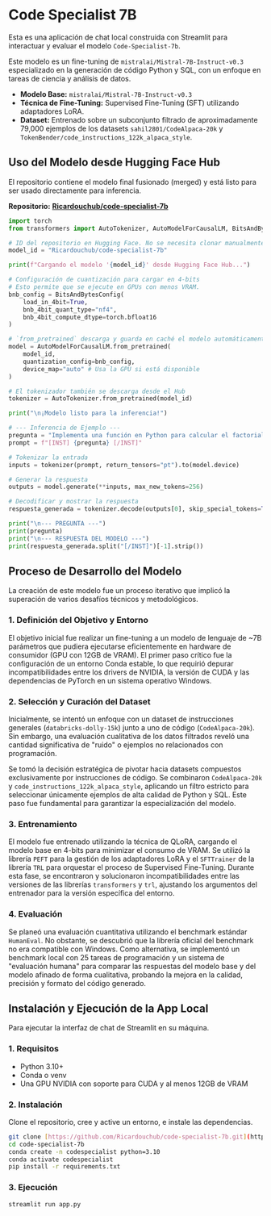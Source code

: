 # Code Specialist 7B

Esta es una aplicación de chat local construida con Streamlit para interactuar y evaluar el modelo `Code-Specialist-7b`.

Este modelo es un fine-tuning de `mistralai/Mistral-7B-Instruct-v0.3` especializado en la generación de código Python y SQL, con un enfoque en tareas de ciencia y análisis de datos.

-   **Modelo Base:** `mistralai/Mistral-7B-Instruct-v0.3`
-   **Técnica de Fine-Tuning:** Supervised Fine-Tuning (SFT) utilizando adaptadores LoRA.
-   **Dataset:** Entrenado sobre un subconjunto filtrado de aproximadamente 79,000 ejemplos de los datasets `sahil2801/CodeAlpaca-20k` y `TokenBender/code_instructions_122k_alpaca_style`.

## Uso del Modelo desde Hugging Face Hub

El repositorio contiene el modelo final fusionado (merged) y está listo para ser usado directamente para inferencia.

**Repositorio:** [**Ricardouchub/code-specialist-7b**](https://huggingface.co/Ricardouchub/code-specialist-7b)

```python
import torch
from transformers import AutoTokenizer, AutoModelForCausalLM, BitsAndBytesConfig

# ID del repositorio en Hugging Face. No se necesita clonar manualmente.
model_id = "Ricardouchub/code-specialist-7b"

print(f"Cargando el modelo '{model_id}' desde Hugging Face Hub...")

# Configuración de cuantización para cargar en 4-bits
# Esto permite que se ejecute en GPUs con menos VRAM.
bnb_config = BitsAndBytesConfig(
    load_in_4bit=True,
    bnb_4bit_quant_type="nf4",
    bnb_4bit_compute_dtype=torch.bfloat16
)

# `from_pretrained` descarga y guarda en caché el modelo automáticamente
model = AutoModelForCausalLM.from_pretrained(
    model_id,
    quantization_config=bnb_config,
    device_map="auto" # Usa la GPU si está disponible
)

# El tokenizador también se descarga desde el Hub
tokenizer = AutoTokenizer.from_pretrained(model_id)

print("\n¡Modelo listo para la inferencia!")

# --- Inferencia de Ejemplo ---
pregunta = "Implementa una función en Python para calcular el factorial de un número usando recursividad."
prompt = f"[INST] {pregunta} [/INST]"

# Tokenizar la entrada
inputs = tokenizer(prompt, return_tensors="pt").to(model.device)

# Generar la respuesta
outputs = model.generate(**inputs, max_new_tokens=256)

# Decodificar y mostrar la respuesta
respuesta_generada = tokenizer.decode(outputs[0], skip_special_tokens=True)

print("\n--- PREGUNTA ---")
print(pregunta)
print("\n--- RESPUESTA DEL MODELO ---")
print(respuesta_generada.split("[/INST]")[-1].strip())
```

## Proceso de Desarrollo del Modelo

La creación de este modelo fue un proceso iterativo que implicó la superación de varios desafíos técnicos y metodológicos.

### 1. Definición del Objetivo y Entorno
El objetivo inicial fue realizar un fine-tuning a un modelo de lenguaje de ~7B parámetros que pudiera ejecutarse eficientemente en hardware de consumidor (GPU con 12GB de VRAM). El primer paso crítico fue la configuración de un entorno Conda estable, lo que requirió depurar incompatibilidades entre los drivers de NVIDIA, la versión de CUDA y las dependencias de PyTorch en un sistema operativo Windows.

### 2. Selección y Curación del Dataset
Inicialmente, se intentó un enfoque con un dataset de instrucciones generales (`databricks-dolly-15k`) junto a uno de código (`CodeAlpaca-20k`). Sin embargo, una evaluación cualitativa de los datos filtrados reveló una cantidad significativa de "ruido" o ejemplos no relacionados con programación.

Se tomó la decisión estratégica de pivotar hacia datasets compuestos exclusivamente por instrucciones de código. Se combinaron `CodeAlpaca-20k` y `code_instructions_122k_alpaca_style`, aplicando un filtro estricto para seleccionar únicamente ejemplos de alta calidad de Python y SQL. Este paso fue fundamental para garantizar la especialización del modelo.

### 3. Entrenamiento
El modelo fue entrenado utilizando la técnica de QLoRA, cargando el modelo base en 4-bits para minimizar el consumo de VRAM. Se utilizó la librería `PEFT` para la gestión de los adaptadores LoRA y el `SFTTrainer` de la librería `TRL` para orquestar el proceso de Supervised Fine-Tuning. Durante esta fase, se encontraron y solucionaron incompatibilidades entre las versiones de las librerías `transformers` y `trl`, ajustando los argumentos del entrenador para la versión específica del entorno.

### 4. Evaluación
Se planeó una evaluación cuantitativa utilizando el benchmark estándar `HumanEval`. No obstante, se descubrió que la librería oficial del benchmark no era compatible con Windows. Como alternativa, se implementó un benchmark local con 25 tareas de programación y un sistema de "evaluación humana" para comparar las respuestas del modelo base y del modelo afinado de forma cualitativa, probando la mejora en la calidad, precisión y formato del código generado.

## Instalación y Ejecución de la App Local

Para ejecutar la interfaz de chat de Streamlit en su máquina.

### 1. Requisitos
-   Python 3.10+
-   Conda o venv
-   Una GPU NVIDIA con soporte para CUDA y al menos 12GB de VRAM

### 2. Instalación
Clone el repositorio, cree y active un entorno, e instale las dependencias.

```bash
git clone [https://github.com/Ricardouchub/code-specialist-7b.git](https://github.com/Ricardouchub/code-specialist-7b.git)
cd code-specialist-7b
conda create -n codespecialist python=3.10
conda activate codespecialist
pip install -r requirements.txt
```

### 3. Ejecución

```Bash
streamlit run app.py
```
